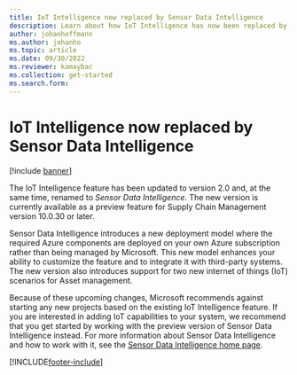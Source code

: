```yaml
---
title: IoT Intelligence now replaced by Sensor Data Intelligence
description: Learn about how IoT Intelligence has now been replaced by Sensor Data Intelligence, which is currently available as a preview feature for Supply Chain Management.
author: johanhoffmann
ms.author: johanho
ms.topic: article
ms.date: 09/30/2022
ms.reviewer: kamaybac
ms.collection: get-started 
ms.search.form:
---
```


# IoT Intelligence now replaced by Sensor Data Intelligence

[!include [banner](../../finance/includes/banner.md)]

The IoT Intelligence feature has been updated to version 2.0 and, at the same time, renamed to *Sensor Data Intelligence*. The new version is currently available as a preview feature for Supply Chain Management version 10.0.30 or later.

Sensor Data Intelligence introduces a new deployment model where the required Azure components are deployed on your own Azure subscription rather than being managed by Microsoft. This new model enhances your ability to customize the feature and to integrate it with third-party systems. The new version also introduces support for two new internet of things (IoT) scenarios for Asset management.

Because of these upcoming changes, Microsoft recommends against starting any new projects based on the existing IoT Intelligence feature. If you are interested in adding IoT capabilities to your system, we recommend that you get started by working with the preview version of Sensor Data Intelligence instead. For more information about Sensor Data Intelligence and how to work with it, see the [Sensor Data Intelligence home page](../sensor-data-intelligence/sdi-home-page.md).

[!INCLUDE[footer-include](../../includes/footer-banner.md)]
